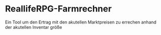 # ReallifeRPG-Farmrechner
Ein Tool um den Ertrag mit den akutellen Marktpreisen zu errechen anhand der akutellen Inventar größe
